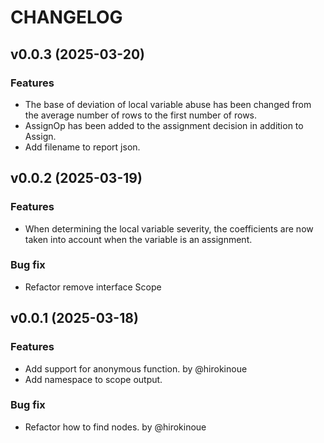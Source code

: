 # CHANGELOG

## v0.0.3 (2025-03-20)

### Features

 * The base of deviation of local variable abuse has been changed from the average number of rows to the first number of rows.
 * AssignOp has been added to the assignment decision in addition to Assign.
 * Add filename to report json.

## v0.0.2 (2025-03-19)

### Features

 * When determining the local variable severity, the coefficients are now taken into account when the variable is an assignment.

### Bug fix

 * Refactor remove interface Scope

## v0.0.1 (2025-03-18)

### Features

 * Add support for anonymous function. by @hirokinoue
 * Add namespace to scope output.

### Bug fix

 * Refactor how to find nodes. by @hirokinoue

